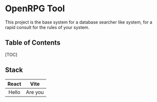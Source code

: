 # OpenRPG Tool

This project is the base system for a database searcher like system, for a rapid consult for the rules of your system.

## Table of Contents
[TOC]

## Stack
| React | Vite |
| :---: | :---: |
| Hello | Are you |

